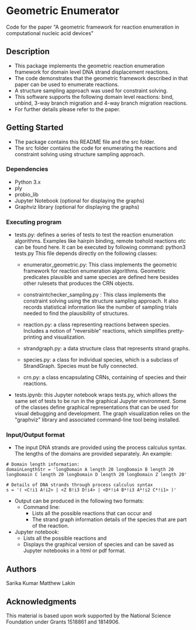 # Geometric Enumerator

Code for the paper "A geometric framework for reaction enumeration in computational nucleic acid devices" 

## Description

- This package implements the geometric reaction enumeration framework for domain level DNA strand displacement reactions. 
- The code demonstrates that the geometric framework described in that paper can be used to enumerate reactions. 
- A structure sampling approach was used for constraint solving. 
- This software supports the following domain level reactions: bind, unbind, 3-way branch migration and 4-way branch migration reactions. 
- For further details please refer to the paper.

## Getting Started
- The package contains this README file and the src folder. 
- The src folder contains the code for enumerating the reactions and constraint solving using structure sampling approach.

### Dependencies

* Python 3.x
* ply
* probio\_lib
* Jupyter Notebook (optional for displaying the graphs)
* Graphviz library (optional for displaying the graphs)

### Executing program

- tests.py: defines a series of tests to test the reaction enumeration algorithms. Examples like hairpin binding,
  remote toehold reactions etc can be found here. It can be executed by following command: python3 tests.py
  This file depends directly on the following classes:

    - enumerator\_geometric.py: This class implements the geometric framework for reaction enumeration algorithms. 
      Geometric predicates plausible and same species are defined here besides other rulesets that produces the CRN objects.

    - constraintchecker\_sampling.py : This class implements the constraint solving using the structure sampling approach. 
      It also records statistical information like the number of sampling trials needed to find the plausibility of structures.

    - reaction.py: a class representing reactions between species.
      Includes a notion of "reversible" reactions, which simplifies pretty-printing and visualization.

    - strandgraph.py: a data structure class that represents strand graphs.
  	  
    - species.py: a class for individual species, which is a subclass of StrandGraph. Species must be fully connected.

    - crn.py: a class encapsulating CRNs, containing of species and their reactions.
  

- tests.ipynb: this Jupyter notebook wraps tests.py, which allows the same set of tests to be run in the graphical Jupyter environment.
  Some of the classes define graphical representations that can be used for visual debugging and development.
  The graph visualization relies on the "graphviz" library and associated command-line tool being installed.

### Input/Output format

- The input DNA strands are provided using the process calculus syntax. The lengths of the domains are provided separately. An example: 
```
# Domain length information:
domainLengthStr = 'longDomain A length 20 longDomain B length 20 longDomain C length 20 longDomain D length 20 longDomain Z length 20'

# Details of DNA strands through process calculus syntax
s = '( <C!i1 A!i2> | <Z B!i3 D!i4> | <D*!i4 B*!i3 A*!i2 C*!i1> )'
````

- Output can be produced in the following two formats:
    - Command line:
        - Lists all the possible reactions that can occur and
        - The strand graph information details of the species that are part of the reaction.
- Jupyter notebook: 
    - Lists all the possible reactions and 
    - Displays the graphical version of species and can be saved as Jupyter notebooks in a html or pdf format.


## Authors

Sarika Kumar
Matthew Lakin

## Acknowledgments

This material is based upon work supported by the National Science Foundation under Grants 1518861 and 1814906.
